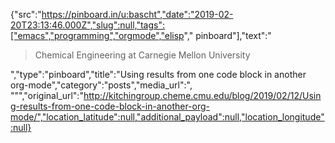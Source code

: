 {"src":"https://pinboard.in/u:bascht","date":"2019-02-20T23:13:46.000Z","slug":null,"tags":["emacs","programming","orgmode","elisp"," pinboard"],"text":"<blockquote>Chemical Engineering at Carnegie Mellon University</blockquote>","type":"pinboard","title":"Using results from one code block in another org-mode","category":"posts","media_url":", \"\"","original_url":"http://kitchingroup.cheme.cmu.edu/blog/2019/02/12/Using-results-from-one-code-block-in-another-org-mode/","location_latitude":null,"additional_payload":null,"location_longitude":null}
